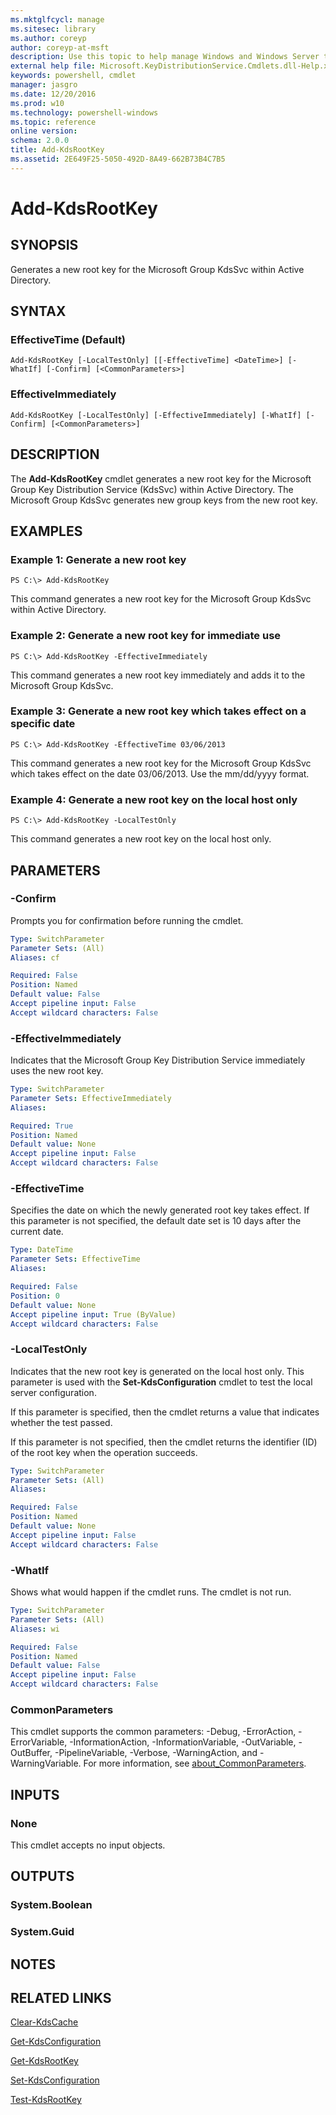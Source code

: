 ```yaml
---
ms.mktglfcycl: manage
ms.sitesec: library
ms.author: coreyp
author: coreyp-at-msft
description: Use this topic to help manage Windows and Windows Server technologies with Windows PowerShell.
external help file: Microsoft.KeyDistributionService.Cmdlets.dll-Help.xml
keywords: powershell, cmdlet
manager: jasgro
ms.date: 12/20/2016
ms.prod: w10
ms.technology: powershell-windows
ms.topic: reference
online version: 
schema: 2.0.0
title: Add-KdsRootKey
ms.assetid: 2E649F25-5050-492D-8A49-662B73B4C7B5
---
```


# Add-KdsRootKey

## SYNOPSIS
Generates a new root key for the Microsoft Group KdsSvc within Active Directory.

## SYNTAX

### EffectiveTime (Default)
```
Add-KdsRootKey [-LocalTestOnly] [[-EffectiveTime] <DateTime>] [-WhatIf] [-Confirm] [<CommonParameters>]
```

### EffectiveImmediately
```
Add-KdsRootKey [-LocalTestOnly] [-EffectiveImmediately] [-WhatIf] [-Confirm] [<CommonParameters>]
```

## DESCRIPTION
The **Add-KdsRootKey** cmdlet generates a new root key for the Microsoft Group Key Distribution Service (KdsSvc) within Active Directory.
The Microsoft Group KdsSvc generates new group keys from the new root key.

## EXAMPLES

### Example 1: Generate a new root key
```
PS C:\> Add-KdsRootKey
```

This command generates a new root key for the Microsoft Group KdsSvc within Active Directory.

### Example 2: Generate a new root key for immediate use
```
PS C:\> Add-KdsRootKey -EffectiveImmediately
```

This command generates a new root key immediately and adds it to the Microsoft Group KdsSvc.

### Example 3: Generate a new root key which takes effect on a specific date
```
PS C:\> Add-KdsRootKey -EffectiveTime 03/06/2013
```

This command generates a new root key for the Microsoft Group KdsSvc which takes effect on the date 03/06/2013.
Use the mm/dd/yyyy format.

### Example 4: Generate a new root key on the local host only
```
PS C:\> Add-KdsRootKey -LocalTestOnly
```

This command generates a new root key on the local host only.

## PARAMETERS

### -Confirm
Prompts you for confirmation before running the cmdlet.

```yaml
Type: SwitchParameter
Parameter Sets: (All)
Aliases: cf

Required: False
Position: Named
Default value: False
Accept pipeline input: False
Accept wildcard characters: False
```

### -EffectiveImmediately
Indicates that the Microsoft Group Key Distribution Service immediately uses the new root key.

```yaml
Type: SwitchParameter
Parameter Sets: EffectiveImmediately
Aliases: 

Required: True
Position: Named
Default value: None
Accept pipeline input: False
Accept wildcard characters: False
```

### -EffectiveTime
Specifies the date on which the newly generated root key takes effect.
If this parameter is not specified, the default date set is 10 days after the current date.

```yaml
Type: DateTime
Parameter Sets: EffectiveTime
Aliases: 

Required: False
Position: 0
Default value: None
Accept pipeline input: True (ByValue)
Accept wildcard characters: False
```

### -LocalTestOnly
Indicates that the new root key is generated on the local host only.
This parameter is used with the **Set-KdsConfiguration** cmdlet to test the local server configuration.

If this parameter is specified, then the cmdlet returns a value that indicates whether the test passed.

If this parameter is not specified, then the cmdlet returns the identifier (ID) of the root key when the operation succeeds.

```yaml
Type: SwitchParameter
Parameter Sets: (All)
Aliases: 

Required: False
Position: Named
Default value: None
Accept pipeline input: False
Accept wildcard characters: False
```

### -WhatIf
Shows what would happen if the cmdlet runs.
The cmdlet is not run.

```yaml
Type: SwitchParameter
Parameter Sets: (All)
Aliases: wi

Required: False
Position: Named
Default value: False
Accept pipeline input: False
Accept wildcard characters: False
```

### CommonParameters
This cmdlet supports the common parameters: -Debug, -ErrorAction, -ErrorVariable, -InformationAction, -InformationVariable, -OutVariable, -OutBuffer, -PipelineVariable, -Verbose, -WarningAction, and -WarningVariable. For more information, see [about_CommonParameters](http://go.microsoft.com/fwlink/?LinkID=113216).

## INPUTS

### None
This cmdlet accepts no input objects.

## OUTPUTS

### System.Boolean

### System.Guid

## NOTES

## RELATED LINKS

[Clear-KdsCache](./Clear-KdsCache.md)

[Get-KdsConfiguration](./Get-KdsConfiguration.md)

[Get-KdsRootKey](./Get-KdsRootKey.md)

[Set-KdsConfiguration](./Set-KdsConfiguration.md)

[Test-KdsRootKey](./Test-KdsRootKey.md)

